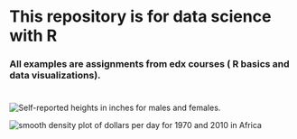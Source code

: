 # This repository is for data science with R
### All examples are assignments from edx courses ( R basics and data visualizations). 
#


![Self-reported heights in inches for males and females.](https://github.com/zahraa-m/R_Data_Science/blob/master/Plots/01.png)


![smooth density plot of dollars per day for 1970 and 2010 in Africa](https://github.com/zahraa-m/R_Data_Science/blob/master/Plots/03.png)
